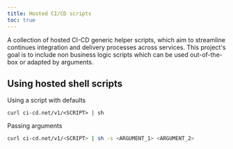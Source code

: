 ```yaml
---
title: Hosted CI/CD scripts
toc: true
---
```


A collection of hosted CI-CD generic helper scripts, which aim to streamline continues integration and delivery processes across services. This project's goal is to include non business logic scripts which can be used out-of-the-box or adapted by arguments.

## Using hosted shell scripts
Using a script with defaults
```
curl ci-cd.net/v1/<SCRIPT> | sh
```

Passing arguments
```bash
curl ci-cd.net/v1/<SCRIPT> | sh -s <ARGUMENT_1> <ARGUMENT_2>
```
